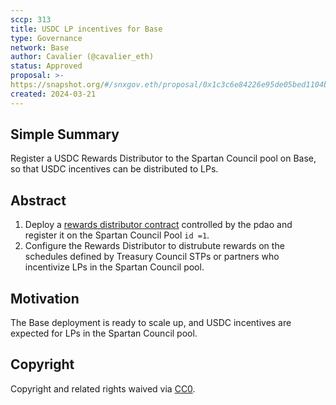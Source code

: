 ```yaml
---
sccp: 313
title: USDC LP incentives for Base
type: Governance
network: Base
author: Cavalier (@cavalier_eth)
status: Approved
proposal: >- 
https://snapshot.org/#/snxgov.eth/proposal/0x1c3c6e84226e95de05bed1104b8c1808b020f9b94cbf39343c8f688d589428dd
created: 2024-03-21
---
```


<!--You can leave these HTML comments in your merged SCCP and delete the visible duplicate text guides, they will not appear and may be helpful to refer to if you edit it again. This is the suggested template for new SCCPs. Note that an SCCP number will be assigned by an editor. When opening a pull request to submit your SCCP, please use an abbreviated title in the filename, `sccp-draft_title_abbrev.md`. The title should be 44 characters or less.-->

## Simple Summary

<!--"If you can't explain it simply, you don't understand it well enough." Provide a simplified and layman-accessible explanation of the SCCP.-->

Register a USDC Rewards Distributor to the Spartan Council pool on Base, so that USDC incentives can be distributed to LPs.

## Abstract

<!--A short (~200 word) description of the variable change proposed.-->

1. Deploy a [rewards distributor contract](https://github.com/Synthetixio/rewards-distributors) controlled by the pdao and register it on the Spartan Council Pool `id =1`.
2. Configure the Rewards Distributor to distrubute rewards on the schedules defined by Treasury Council STPs or partners who incentivize LPs in the Spartan Council pool.

## Motivation

<!--The motivation is critical for SCCPs that want to update variables within Synthetix. It should clearly explain why the existing variable is not incentive aligned. SCCP submissions without sufficient motivation may be rejected outright.-->

The Base deployment is ready to scale up, and USDC incentives are expected for LPs in the Spartan Council pool.

## Copyright

Copyright and related rights waived via [CC0](https://creativecommons.org/publicdomain/zero/1.0/).
